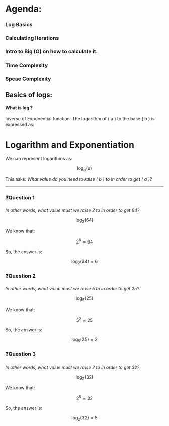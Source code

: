 # Agenda:
### Log Basics
### Calculating Iterations
### Intro to Big (O) on how to calculate it.
### Time Complexity
### Spcae Complexity


## Basics of logs:

#### What is log ? 
Inverse of Exponential function.
The logarithm of \( a \) to the base \( b \) is expressed as:

# Logarithm and Exponentiation

We can represent logarithms as:

$$ \log_b(a) $$

This asks: *What value do you need to raise \( b \) to in order to get \( a \)?*

---

### ❓Question 1
*In other words, what value must we raise 2 to in order to get 64?*

$$ \log_2(64) $$

We know that:

$$ 2^6 = 64 $$

So, the answer is:

$$ \log_2(64) = 6 $$

### ❓Question 2
*In other words, what value must we raise 5 to in order to get 25?*

$$ \log_5(25) $$

We know that:

$$ 5^2 = 25 $$

So, the answer is:

$$ \log_5(25) = 2 $$

### ❓Question 3
*In other words, what value must we raise 2 to in order to get 32?*

$$ \log_2(32) $$

We know that:

$$ 2^5 = 32 $$

So, the answer is:

$$ \log_2(32) = 5 $$

